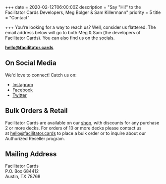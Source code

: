 +++
date = 2020-02-12T06:00:00Z
description = "Say \"Hi!\" to the Facilitator Cards Developers, Meg Bolger & Sam Killermann"
priority = 5
title = "Contact"

+++
You're looking for a way to reach us? Well, consider us flattered. The email address below will go to both Meg & Sam (the developers of Facilitator Cards). You can also find us on the socials.

<strong class="theme-font medium"><a href="mailto:hello@facilitator.cards" target="_blank" rel="noopener noreferrer">hello@facilitator.cards</a></strong>

## On Social Media

We'd love to connect! Catch us on:

* [Instagram](https://instagram.com/facilitatorcards)
* [Facebook](https://facebook/facilitatorcards)
* [Twitter](https://twitter.com/facilitatorcard)

## Bulk Orders & Retail

Facilitator Cards are available on our [shop](https://shop.facilitator.cards/products/starter-deck/), with discounts for any purchase 2 or more decks. For orders of 10 or more decks please contact us at [hello@facilitator.cards](mailto:hello@facilitator.cards) to place a bulk order or to inquire about our Authorized Reseller program.

## Mailing Address

Facilitator Cards  
P.O. Box 684412  
Austin, TX 78768